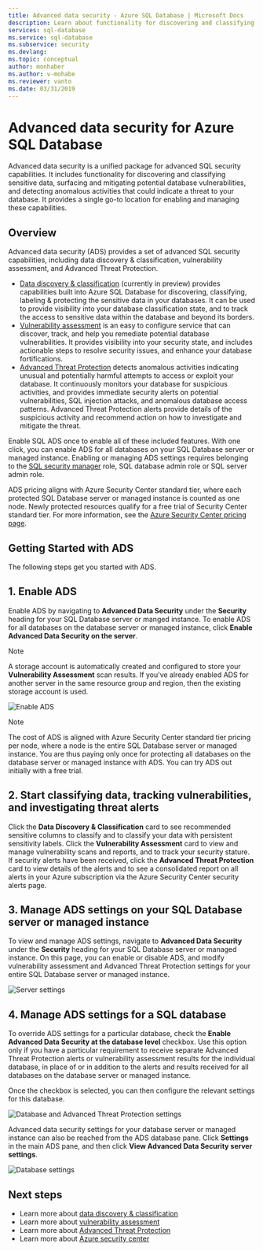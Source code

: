 ```yaml
---
title: Advanced data security - Azure SQL Database | Microsoft Docs
description: Learn about functionality for discovering and classifying sensitive data, managing your database vulnerabilities, and detecting anomalous activities that could indicate a threat to your Azure SQL database.
services: sql-database
ms.service: sql-database
ms.subservice: security
ms.devlang: 
ms.topic: conceptual
author: monhaber
ms.author: v-mohabe
ms.reviewer: vanto
ms.date: 03/31/2019
---
```

# Advanced data security for Azure SQL Database

Advanced data security is a unified package for advanced SQL security capabilities. It includes functionality for discovering and classifying sensitive data, surfacing and mitigating potential database vulnerabilities, and detecting anomalous activities that could indicate a threat to your database. It provides a single go-to location for enabling and managing these capabilities.

## Overview

Advanced data security (ADS) provides a set of advanced SQL security capabilities, including data discovery & classification, vulnerability assessment, and Advanced Threat Protection.

- [Data discovery & classification](sql-database-data-discovery-and-classification.md) (currently in preview) provides capabilities built into Azure SQL Database for discovering, classifying, labeling & protecting the sensitive data in your databases. It can be used to provide visibility into your database classification state, and to track the access to sensitive data within the database and beyond its borders.
- [Vulnerability assessment](sql-vulnerability-assessment.md) is an easy to configure service that can discover, track, and help you remediate potential database vulnerabilities. It provides visibility into your security state, and includes actionable steps to resolve security issues, and enhance your database fortifications.
- [Advanced Threat Protection](sql-database-threat-detection-overview.md) detects anomalous activities indicating unusual and potentially harmful attempts to access or exploit your database. It continuously monitors your database for suspicious activities, and provides immediate security alerts on potential vulnerabilities, SQL injection attacks, and anomalous database access patterns. Advanced Threat Protection alerts provide details of the suspicious activity and recommend action on how to investigate and mitigate the threat.

Enable SQL ADS once to enable all of these included features. With one click, you can enable ADS for all databases on your SQL Database server or managed instance. Enabling or managing ADS settings requires belonging to the [SQL security manager](https://docs.microsoft.com/azure/role-based-access-control/built-in-roles#sql-security-manager) role, SQL database admin role or SQL server admin role. 

ADS pricing aligns with Azure Security Center standard tier, where each protected SQL Database server or managed instance is counted as one node. Newly protected resources qualify for a free trial of Security Center standard tier. For more information, see the [Azure Security Center pricing page](https://azure.microsoft.com/pricing/details/security-center/).

## Getting Started with ADS

The following steps get you started with ADS.

## 1. Enable ADS

Enable ADS by navigating to **Advanced Data Security** under the **Security** heading for your SQL Database server or manged instance. To enable ADS for all databases on the database server or managed instance, click **Enable Advanced Data Security on the server**.

> [!NOTE]
> A storage account is automatically created and configured to store your **Vulnerability Assessment** scan results. If you've already enabled ADS for another server in the same resource group and region, then the existing storage account is used.

![Enable ADS](./media/sql-advanced-protection/enable_ads.png) 

> [!NOTE]
> The cost of ADS is aligned with Azure Security Center standard tier pricing per node, where a node is the entire SQL Database server or managed instance. You are thus paying only once for protecting all databases on the database server or managed instance with ADS. You can try ADS out initially with a free trial.

## 2. Start classifying data, tracking vulnerabilities, and investigating threat alerts

Click the **Data Discovery & Classification** card to see recommended sensitive columns to classify and to classify your data with persistent sensitivity labels. Click the **Vulnerability Assessment** card to view and manage vulnerability scans and reports, and to track your security stature. If security alerts have been received, click the **Advanced Threat Protection** card to view details of the alerts and to see a consolidated report on all alerts in your Azure subscription via the Azure Security Center security alerts page.

## 3. Manage ADS settings on your SQL Database server or managed instance

To view and manage ADS settings, navigate to **Advanced Data Security** under the **Security** heading for your SQL Database server or managed instance. On this page, you can enable or disable ADS, and modify vulnerability assessment and Advanced Threat Protection settings for your entire SQL Database server or managed instance.

![Server settings](./media/sql-advanced-protection/server_settings.png) 

## 4. Manage ADS settings for a SQL database

To override ADS settings for a particular database, check the **Enable Advanced Data Security at the database level** checkbox. Use this option only if you have a particular requirement to receive separate Advanced Threat Protection alerts or vulnerability assessment results for the individual database, in place of or in addition to the alerts and results received for all databases on the database server or managed instance.

Once the checkbox is selected, you can then configure the relevant settings for this database.
 
![Database and Advanced Threat Protection settings](./media/sql-advanced-protection/database_threat_detection_settings.png) 

Advanced data security settings for your database server or managed instance can also be reached from the ADS database pane. Click **Settings** in the main ADS pane, and then click **View Advanced Data Security server settings**. 

![Database settings](./media/sql-advanced-protection/database_settings.png) 

## Next steps 

- Learn more about [data discovery & classification](sql-database-data-discovery-and-classification.md) 
- Learn more about [vulnerability assessment](sql-vulnerability-assessment.md) 
- Learn more about [Advanced Threat Protection](sql-database-threat-detection.md)
- Learn more about [Azure security center](https://docs.microsoft.com/azure/security-center/security-center-intro)
